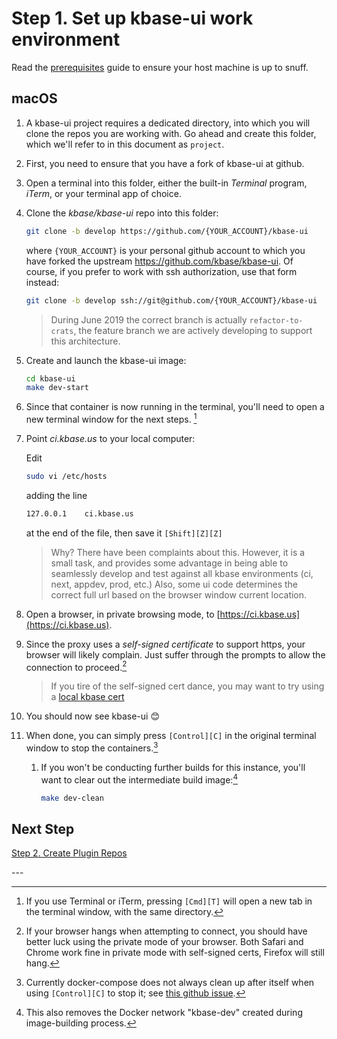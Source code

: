 ---
---

# Step 1. Set up kbase-ui work environment

Read the [prerequisites](prerequisites.md) guide to ensure your host machine is up to snuff.

## macOS

1. A kbase-ui project requires a dedicated directory, into which you will clone the repos you are working with. Go ahead and create this folder, which we'll refer to in this document as `project`.

2. First, you need to ensure that you have a fork of kbase-ui at github.

3. Open a terminal into this folder, either the built-in _Terminal_ program, _iTerm_, or your terminal app of choice.

4. Clone the _kbase/kbase-ui_ repo into this folder:

   ```bash
   git clone -b develop https://github.com/{YOUR_ACCOUNT}/kbase-ui
   ```

   where `{YOUR_ACCOUNT}` is your personal github account to which you have forked the upstream https://github.com/kbase/kbase-ui. Of course, if you prefer to work with ssh authorization, use that form instead:

   ```bash
   git clone -b develop ssh://git@github.com/{YOUR_ACCOUNT}/kbase-ui
   ```

   > During June 2019 the correct branch is actually `refactor-to-crats`, the feature branch we are actively developing to support this architecture.

5. Create and launch the kbase-ui image:

   ```bash
   cd kbase-ui
   make dev-start
   ```

6. Since that container is now running in the terminal, you'll need to open a new terminal window for the next steps. [^1]

7. Point _ci.kbase.us_ to your local computer:

   Edit

   ```bash
   sudo vi /etc/hosts
   ```

   adding the line

   ```bash
   127.0.0.1	ci.kbase.us
   ```

   at the end of the file, then save it `[Shift][Z][Z]`

   > Why? There have been complaints about this. However, it is a small task, and provides some advantage in being able to seamlessly develop and test against all kbase environments (ci, next, appdev, prod, etc.) Also, some ui code determines the correct full url based on the browser window current location.

8. Open a browser, in private browsing mode, to [https://ci.kbase.us](https://ci.kbase.us).

9. Since the proxy uses a _self-signed certificate_ to support https, your browser will likely complain. Just suffer through the prompts to allow the connection to proceed.[^2]

   > If you tire of the self-signed cert dance, you may want to try using a [local kbase cert](../../development/local-kbase-cert)

10. You should now see kbase-ui 😊

11. When done, you can simply press `[Control][C]` in the original terminal window to stop the containers.[^3]

    1. If you won't be conducting further builds for this instance, you'll want to clear out the intermediate build image:[^4]

       ```bash
       make dev-clean
       ```

## Next Step

[Step 2. Create Plugin Repos](./2-create-repos)

\---

[^1]: If you use Terminal or iTerm, pressing `[Cmd][T]` will open a new tab in the terminal window, with the same directory.
[^2]: If your browser hangs when attempting to connect, you should have better luck using the private mode of your browser. Both Safari and Chrome work fine in private mode with self-signed certs, Firefox will still hang.
[^3]: Currently docker-compose does not always clean up after itself when using `[Control][C]` to stop it; see [this github issue](https://github.com/docker/compose/issues/3317).
[^4]: This also removes the Docker network "kbase-dev" created during image-building process.
